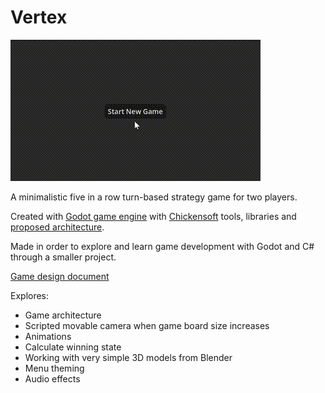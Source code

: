 # Vertex

![Demonstration](Vertex_demonstration.gif)

A minimalistic five in a row turn-based strategy game for two players.

Created with [Godot game engine](https://godotengine.org/) with [Chickensoft](https://chickensoft.games/) tools, libraries and [proposed architecture](https://chickensoft.games/blog/game-architecture).

Made in order to explore and learn game development with Godot and C# through a smaller project.

[Game design document](GAME_DESIGN_DOCUMENT.md)

Explores:

* Game architecture
* Scripted movable camera when game board size increases
* Animations
* Calculate winning state
* Working with very simple 3D models from Blender
* Menu theming
* Audio effects
